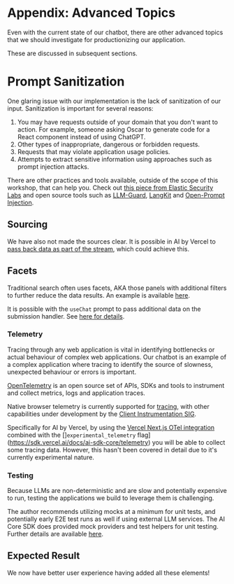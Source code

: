 # Appendix: Advanced Topics

Even with the current state of our chatbot, there are other advanced topics that we should investigate for productionizing our application. 

These are discussed in subsequent sections.

# Prompt Sanitization

One glaring issue with our implementation is the lack of sanitization of our input. Sanitization is important for several reasons:

1. You may have requests outside of your domain that you don't want to action. For example, someone asking Oscar to generate code for a React component instead of using ChatGPT.
2. Other types of inappropriate, dangerous or forbidden requests.
3. Requests that may violate application usage policies.
4. Attempts to extract sensitive information using approaches such as prompt injection attacks.

There are other practices and tools available, outside of the scope of this workshop, that can help you. Check out [this piece from Elastic Security Labs](https://www.elastic.co/security-labs/embedding-security-in-llm-workflows) and open source tools such as [LLM-Guard](https://github.com/protectai/llm-guard), [LangKit](https://github.com/whylabs/langkit/tree/main) and [Open-Prompt Injection](https://github.com/liu00222/Open-Prompt-Injection).

## Sourcing

We have also not made the sources clear. It is possible in AI by Vercel to [pass back data as part of the stream](https://sdk.vercel.ai/docs/ai-sdk-ui/streaming-data), which could achieve this.

## Facets

Traditional search often uses facets, AKA those panels with additional filters to further reduce the data results. An example is available [here](https://www.elastic.co/guide/en/app-search/current/facets-guide.html).

It is possible with the `useChat` prompt to pass additional data on the submission handler. See [here for details](https://sdk.vercel.ai/docs/ai-sdk-ui/chatbot#setting-custom-body-fields-per-request).

### Telemetry

Tracing through any web application is vital in identifying bottlenecks or actual behaviour of complex web applications. Our chatbot is an example of a complex application where tracing to identify the source of slowness, unexpected behaviour or errors is important.

[OpenTelemetry](https://opentelemetry.io/) is an open source set of APIs, SDKs and tools to instrument and collect metrics, logs and application traces. 

Native browser telemetry is currently supported for [tracing](https://opentelemetry.io/docs/languages/js/getting-started/browser/), with other capabilities under development by the [Client Instrumentation SIG](https://docs.google.com/document/d/16Vsdh-DM72AfMg_FIt9yT9ExEWF4A_vRbQ3jRNBe09w/edit?tab=t.0#heading=h.yplevr950565).

Specifically for AI by Vercel, by using the [Vercel Next.js OTel integration](https://nextjs.org/docs/app/building-your-application/optimizing/open-telemetry) combined with the []`experimental_telemetry` flag](https://sdk.vercel.ai/docs/ai-sdk-core/telemetry) you will be able to collect some tracing data. However, this hasn't been covered in detail due to it's currently experimental nature.  

### Testing

Because LLMs are non-deterministic and are slow and potentially expensive to run, testing the applications we build to leverage them is challenging.

The author recommends utilizing mocks at a minimum for unit tests, and potentially early E2E test runs as well if using external LLM services. The AI Core SDK does provided mock providers and test helpers for unit testing. Further details are available [here](https://sdk.vercel.ai/docs/ai-sdk-core/testing#testing).

## Expected Result

We now have better user experience having added all these elements!